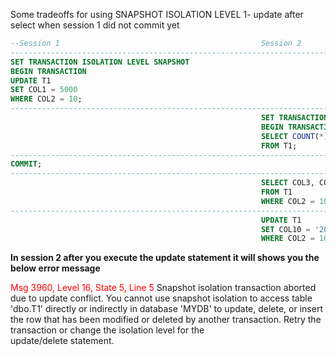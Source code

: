 Some tradeoffs for using SNAPSHOT ISOLATION LEVEL
1- update after select when session 1 did not commit yet

```SQL
--Session 1                                             Session 2
--------------------------------------------------------------------------------------------------------
SET TRANSACTION ISOLATION LEVEL SNAPSHOT
BEGIN TRANSACTION
UPDATE T1
SET COL1 = 5000
WHERE COL2 = 10;
--------------------------------------------------------------------------------------------------------
                                                        SET TRANSACTION ISOLATION LEVEL SNAPSHOT
                                                        BEGIN TRANSACTION
                                                        SELECT COUNT(*)
                                                        FROM T1;
--------------------------------------------------------------------------------------------------------
COMMIT;
--------------------------------------------------------------------------------------------------------
                                                        SELECT COL3, COL4, COL5, COL6, COL7
                                                        FROM T1
                                                        WHERE COL2 = 10;
--------------------------------------------------------------------------------------------------------
                                                        UPDATE T1
                                                        SET COL10 = '2000-01-01 01:10:20'
                                                        WHERE COL2 = 10;
```
**In session 2 after you execute the update statement it will shows you the below error message**

<font color="Red"> Msg 3960, Level 16, State 5, Line 5 </font>
Snapshot isolation transaction aborted due to update conflict.
You cannot use snapshot isolation to access table 'dbo.T1' directly or indirectly in database 'MYDB' to update, delete, or insert the
row that has been modified or deleted by another transaction. Retry the transaction or change the isolation level for the             
update/delete statement. </font>

